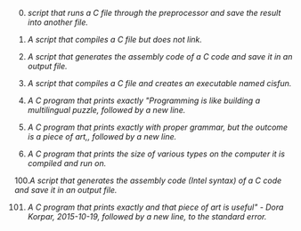 0. _script that runs a C file through the preprocessor and save the result into another file._

1. *A script that compiles a C file but does not link.*

2. *A script that generates the assembly code of a C code and save it in an output file.*

3.  *A script that compiles a C file and creates an executable named cisfun.*

4. *A C program that prints exactly "Programming is like building a multilingual puzzle, followed by a new line.*

5. *A C program that prints exactly with proper grammar, but the outcome is a piece of art,, followed by a new line.*

6. *A C program that prints the size of various types on the computer it is compiled and run on.*

100.*A script that generates the assembly code (Intel syntax) of a C code and save it in an output file.*

101. *A C program that prints exactly and that piece of art is useful" - Dora Korpar, 2015-10-19, followed by a new line, to the standard error.*
